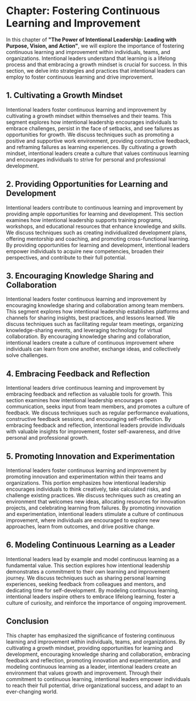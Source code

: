 Chapter: Fostering Continuous Learning and Improvement
======================================================

In this chapter of **"The Power of Intentional Leadership: Leading with Purpose, Vision, and Action"**, we will explore the importance of fostering continuous learning and improvement within individuals, teams, and organizations. Intentional leaders understand that learning is a lifelong process and that embracing a growth mindset is crucial for success. In this section, we delve into strategies and practices that intentional leaders can employ to foster continuous learning and drive improvement.

**1. Cultivating a Growth Mindset**
-----------------------------------

Intentional leaders foster continuous learning and improvement by cultivating a growth mindset within themselves and their teams. This segment explores how intentional leadership encourages individuals to embrace challenges, persist in the face of setbacks, and see failures as opportunities for growth. We discuss techniques such as promoting a positive and supportive work environment, providing constructive feedback, and reframing failures as learning experiences. By cultivating a growth mindset, intentional leaders create a culture that values continuous learning and encourages individuals to strive for personal and professional development.

**2. Providing Opportunities for Learning and Development**
-----------------------------------------------------------

Intentional leaders contribute to continuous learning and improvement by providing ample opportunities for learning and development. This section examines how intentional leadership supports training programs, workshops, and educational resources that enhance knowledge and skills. We discuss techniques such as creating individualized development plans, offering mentorship and coaching, and promoting cross-functional learning. By providing opportunities for learning and development, intentional leaders empower individuals to acquire new competencies, broaden their perspectives, and contribute to their full potential.

**3. Encouraging Knowledge Sharing and Collaboration**
------------------------------------------------------

Intentional leaders foster continuous learning and improvement by encouraging knowledge sharing and collaboration among team members. This segment explores how intentional leadership establishes platforms and channels for sharing insights, best practices, and lessons learned. We discuss techniques such as facilitating regular team meetings, organizing knowledge-sharing events, and leveraging technology for virtual collaboration. By encouraging knowledge sharing and collaboration, intentional leaders create a culture of continuous improvement where individuals can learn from one another, exchange ideas, and collectively solve challenges.

**4. Embracing Feedback and Reflection**
----------------------------------------

Intentional leaders drive continuous learning and improvement by embracing feedback and reflection as valuable tools for growth. This section examines how intentional leadership encourages open communication, seeks input from team members, and promotes a culture of feedback. We discuss techniques such as regular performance evaluations, constructive feedback sessions, and encouraging self-reflection. By embracing feedback and reflection, intentional leaders provide individuals with valuable insights for improvement, foster self-awareness, and drive personal and professional growth.

**5. Promoting Innovation and Experimentation**
-----------------------------------------------

Intentional leaders foster continuous learning and improvement by promoting innovation and experimentation within their teams and organizations. This portion emphasizes how intentional leadership encourages individuals to think creatively, take calculated risks, and challenge existing practices. We discuss techniques such as creating an environment that welcomes new ideas, allocating resources for innovation projects, and celebrating learning from failures. By promoting innovation and experimentation, intentional leaders stimulate a culture of continuous improvement, where individuals are encouraged to explore new approaches, learn from outcomes, and drive positive change.

**6. Modeling Continuous Learning as a Leader**
-----------------------------------------------

Intentional leaders lead by example and model continuous learning as a fundamental value. This section explores how intentional leadership demonstrates a commitment to their own learning and improvement journey. We discuss techniques such as sharing personal learning experiences, seeking feedback from colleagues and mentors, and dedicating time for self-development. By modeling continuous learning, intentional leaders inspire others to embrace lifelong learning, foster a culture of curiosity, and reinforce the importance of ongoing improvement.

**Conclusion**
--------------

This chapter has emphasized the significance of fostering continuous learning and improvement within individuals, teams, and organizations. By cultivating a growth mindset, providing opportunities for learning and development, encouraging knowledge sharing and collaboration, embracing feedback and reflection, promoting innovation and experimentation, and modeling continuous learning as a leader, intentional leaders create an environment that values growth and improvement. Through their commitment to continuous learning, intentional leaders empower individuals to reach their full potential, drive organizational success, and adapt to an ever-changing world.
